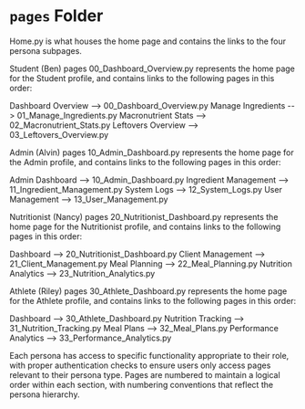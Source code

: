 # `pages` Folder

Home.py is what houses the home page and contains the links to the four persona subpages.

Student (Ben) pages
00_Dashboard_Overview.py represents the home page for the Student profile, and contains links to the following pages in this order:

Dashboard Overview --> 00_Dashboard_Overview.py
Manage Ingredients --> 01_Manage_Ingredients.py
Macronutrient Stats --> 02_Macronutrient_Stats.py
Leftovers Overview --> 03_Leftovers_Overview.py

Admin (Alvin) pages
10_Admin_Dashboard.py represents the home page for the Admin profile, and contains links to the following pages in this order:

Admin Dashboard --> 10_Admin_Dashboard.py
Ingredient Management --> 11_Ingredient_Management.py
System Logs --> 12_System_Logs.py
User Management --> 13_User_Management.py

Nutritionist (Nancy) pages
20_Nutritionist_Dashboard.py represents the home page for the Nutritionist profile, and contains links to the following pages in this order:

Dashboard --> 20_Nutritionist_Dashboard.py
Client Management --> 21_Client_Management.py
Meal Planning --> 22_Meal_Planning.py
Nutrition Analytics --> 23_Nutrition_Analytics.py

Athlete (Riley) pages
30_Athlete_Dashboard.py represents the home page for the Athlete profile, and contains links to the following pages in this order:

Dashboard --> 30_Athlete_Dashboard.py
Nutrition Tracking --> 31_Nutrition_Tracking.py
Meal Plans --> 32_Meal_Plans.py
Performance Analytics --> 33_Performance_Analytics.py

Each persona has access to specific functionality appropriate to their role, with proper authentication checks to ensure users only access pages relevant to their persona type. Pages are numbered to maintain a logical order within each section, with numbering conventions that reflect the persona hierarchy.
